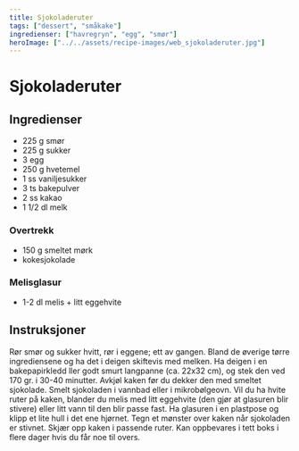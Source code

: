```yaml
---
title: Sjokoladeruter
tags: ["dessert", "småkake"]
ingredienser: ["havregryn", "egg", "smør"]
heroImage: ["../../assets/recipe-images/web_sjokoladeruter.jpg"]
---
```


# Sjokoladeruter

## Ingredienser

- 225 g smør
- 225 g sukker
- 3 egg
- 250 g hvetemel
- 1 ss vaniljesukker
- 3 ts bakepulver
- 2 ss kakao
- 1 1/2 dl melk

### Overtrekk

- 150 g smeltet mørk
- kokesjokolade

### Melisglasur

- 1-2 dl melis + litt eggehvite

## Instruksjoner

Rør smør og sukker hvitt, rør i eggene; ett av gangen. Bland de øverige tørre ingrediensene og ha det i deigen skiftevis med melken. Ha deigen i en bakepapirkledd ller godt smurt langpanne (ca. 22x32 cm), og stek den ved 170 gr. i 30-40 minutter. Avkjøl kaken før du dekker den med smeltet sjokolade. Smelt sjokoladen i vannbad eller i mikrobølgeovn. Vil du ha hvite ruter på kaken, blander du melis med litt eggehvite (den gjør at glasuren blir stivere) eller litt vann til den blir passe fast. Ha glasuren i en plastpose og klipp et lite hull i det ene hjørnet. Tegn et mønster over kaken når sjokoladen er stivnet. Skjær opp kaken i passende ruter. Kan oppbevares i tett boks i flere dager hvis du får noe til overs.
